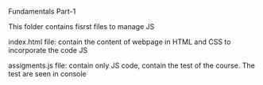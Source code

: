 Fundamentals Part-1

This folder contains fisrst files to manage JS

index.html file: contain the content of webpage in HTML and CSS to incorporate the code JS

assigments.js file: contain only JS code, contain the test of the course. The test are seen in console
